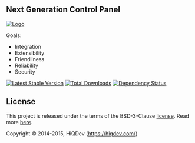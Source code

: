 Next Generation Control Panel
-----------------------------

[![Logo](https://raw.githubusercontent.com/hiqdev/hipanel-core/master/docs/logo.png)](https://hipanel.com/)

Goals:
- Integration
- Extensibility
- Friendliness
- Reliability
- Security

[![Latest Stable Version](https://poser.pugx.org/hiqdev/hipanel-core/v/stable.png)](https://packagist.org/packages/hiqdev/hipanel-core)
[![Total Downloads](https://poser.pugx.org/hiqdev/hipanel-core/downloads.png)](https://packagist.org/packages/hiqdev/hipanel-core)
[![Dependency Status](https://www.versioneye.com/php/hiqdev:hipanel-core/dev-master/badge.svg)](https://www.versioneye.com/php/hiqdev:hipanel-core/dev-master)

## License

This project is released under the terms of the BSD-3-Clause [license](https://github.com/hiqdev/hidev/blob/master/LICENSE).
Read more [here](http://choosealicense.com/licenses/bsd-3-clause).

Copyright © 2014-2015, HiQDev (https://hiqdev.com/)
